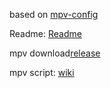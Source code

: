 based on [mpv-config](https://github.com/dyphire/mpv-config)

Readme: [Readme](https://github.com/dyphire/mpv-config/blob/master/README.md)

mpv download[release](https://github.com/dyphire/mpv-winbuild/releases)

mpv script: [wiki](https://github.com/dyphire/mpv-config/wiki/%E8%84%9A%E6%9C%AC%E8%AF%B4%E6%98%8E)
